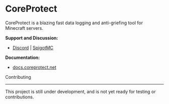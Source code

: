 CoreProtect
===========

CoreProtect is a blazing fast data logging and anti-griefing tool for Minecraft servers.

**Support and Discussion:**

- [Discord](https://discord.gg/b4DZ4jy) | [SpigotMC](https://www.spigotmc.org/threads/coreprotect.73929/page-9999)

**Documentation:**

- [docs.coreprotect.net](http://docs.coreprotect.net)

Contributing

------
This project is still under development, and is not yet ready for testing or contributions.
